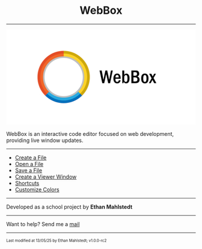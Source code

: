 <h1 align="center">WebBox</h1>

---

![WebBox Logo](./resources/banner/banner.png)

WebBox is an interactive code editor focused on web development, providing live window updates.

---

* [Create a File](./docs/CreateFile.md)
* [Open a File](./docs/OpenFile.md)
* [Save a File](./docs/SaveFile.md)
* [Create a Viewer Window](./docs/ViewerWindows.md)
* [Shortcuts](./docs/Shortcuts.md)
* [Customize Colors](./docs/CustomColors.md)

---

Developed as a school project by **Ethan Mahlstedt**

---

Want to help? Send me a [mail](mailto:ethan.mahlstedt@hotmail.com)

---
<p style="font-size: 10px">Last modified at 13/05/25 by Ethan Mahlstedt; v1.0.0-rc2 </p>
